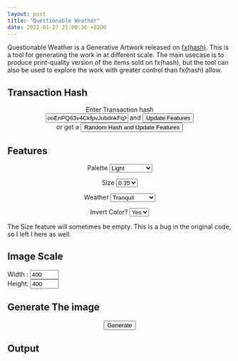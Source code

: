 ```yaml
---
layout: post
title: "Questionable Weather"
date: 2022-01-27 21:00:36 +0200
---
```


Questionable Weather is a Generative Artwork released on [fx(hash)](https://www.fxhash.xyz/generative/4779). This is a tool for generating the work in at different scale. The main usecase is to produce print-quality version of the items sold on fx(hash), but the tool can also be used to explore the work with greater control than fx(hash) allow.

## Transaction Hash
<center>
    <div class="slidecontainer">
        Enter Transaction hash 
        <br>
        <input type="texrt" class="slider" id='transactionHash' value='ooEnPQ63v4CkfpvJubdnkFqXEwhFsuJytuecbMJ9AtS7KRiNYR5'> and <button text='update' id='updateFeatures'>Update Features</button>
        <br> 
        or get a <button text='Random' id='randomHash'>Random Hash and Update Features</button>
    </div>
</center>

## Features

<center>
    <div class='gridLayout'>
        <div class="slidecontainer">
            <form action="#">
                <label for="palette">Palette</label>
                <select name="palette" id="palette">
                    <option value="Light">Light</option>
                    <option value="Brown">Brown</option>
                    <option value="Silver">Silver</option>
                    <option value="Purple">Purple</option>
                    <option value="Pinks">Pinks</option>
                    <option value="MintOrange">MintOrange</option>
                    <option value="Dusk">Dusk</option>
                    <option value="Reds">Reds</option>
                    <option value="Golden">Golden</option>
                    <option value="Dark Yellow">Dark Yellow</option>
                    <option value="Gem">Gem</option>
                    <option value="Dream">Dream</option>
                    <option value="Purple Haze">Purple Haze</option>
                    <option value="Pity">Pity</option>
                    <option value="Affection">Affection</option>
                    <option value="Hope">Hope</option>
                </select>
            </form>
        </div>
        <div class="slidecontainer">
            <form action="#">
                <label for="size">Size</label>
                <select name="size" id="size">
                    <option value="0.35">0.35</option>
                    <option value="0.25">0.25</option>
                    <option value="0.2">0.2</option>
                    <option value="0.15">0.15</option>
                </select>
            </form>
        </div>
        <div class="slidecontainer">
            <form action="#">
                <label for="weather">Weather</label>
                <select name="weather" id="weather">
                    <option value="Tranquil">Tranquil</option>
                    <option value="Mild">Mild</option>
                    <option value="Rough">Rough</option>
                    <option value="Stormy">Stormy</option>
                    <option value="Wild">Wild</option>
                    <option value="Questionable">Questionable</option>
                </select>
            </form>
        </div>
        <div class="slidecontainer">
            <form action="#">
                <label for="inverted">Invert Color?</label>
                <select name="Inverted" id="inverted">
                    <option value="Yes">Yes</option>
                    <option value="No">No</option>
                </select>
            </form>
        </div>
    </div>
</center>

The Size feature will sometimes be empty. This is a bug in the original code, so I left I here as well.

## Image Scale
<div class='gridLayout'>
    <div class="slidecontainer">
        Width : <input type="number" min="1" max="400" value="400" class="slider" id="width">
    </div>
    <div class="slidecontainer">
        Height: <input type="number" min="1" max="400" value="400" class="slider" id="height">
    </div>
</div>

## Generate The image
<center>
    <button text='Random' id='generate'>Generate</button>
</center>

## Output

<div id="questionableWeather" class="sketchContainer">

<link rel="stylesheet" href="/css/questionable-weather.css">
<script type='text/javascript'  src='/js/questionable-weather/p5.min.js'></script>
<script type='text/javascript'  src='/js/questionable-weather/script.js'></script>